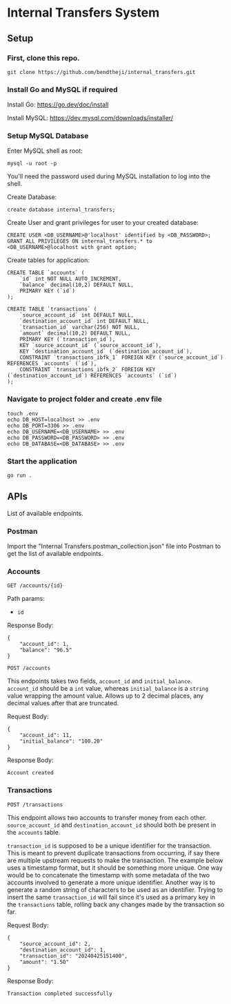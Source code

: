 # Internal Transfers System

## Setup

### First, clone this repo.

```
git clone https://github.com/bendtheji/internal_transfers.git
```

### Install Go and MySQL if required
Install Go: https://go.dev/doc/install

Install MySQL: https://dev.mysql.com/downloads/installer/

### Setup MySQL Database
Enter MySQL shell as root:
```
mysql -u root -p
```
You'll need the password used during MySQL installation to log into the shell.

Create Database:
```
create database internal_transfers;
```

Create User and grant privileges for user to your created database:
```
CREATE USER <DB_USERNAME>@'localhost' identified by <DB_PASSWORD>;
GRANT ALL PRIVILEGES ON internal_transfers.* to <DB_USERNAME>@localhost with grant option;
```

Create tables for application:
```
CREATE TABLE `accounts` (
    `id` int NOT NULL AUTO_INCREMENT,
    `balance` decimal(10,2) DEFAULT NULL,
    PRIMARY KEY (`id`)
);

CREATE TABLE `transactions` (
    `source_account_id` int DEFAULT NULL,
    `destination_account_id` int DEFAULT NULL,
    `transaction_id` varchar(256) NOT NULL,
    `amount` decimal(10,2) DEFAULT NULL,
    PRIMARY KEY (`transaction_id`),
    KEY `source_account_id` (`source_account_id`),
    KEY `destination_account_id` (`destination_account_id`),
    CONSTRAINT `transactions_ibfk_1` FOREIGN KEY (`source_account_id`) REFERENCES `accounts` (`id`),
    CONSTRAINT `transactions_ibfk_2` FOREIGN KEY (`destination_account_id`) REFERENCES `accounts` (`id`)
);
```

### Navigate to project folder and create .env file

```
touch .env
echo DB_HOST=localhost >> .env
echo DB_PORT=3306 >> .env
echo DB_USERNAME=<DB_USERNAME> >> .env
echo DB_PASSWORD=<DB_PASSWORD> >> .env
echo DB_DATABASE=<DB_DATABASE> >> .env
```

### Start the application
```
go run .
```

## APIs
List of available endpoints.

### Postman
Import the "Internal Transfers.postman_collection.json" file into Postman to get the list of available endpoints.

### Accounts
`GET /accounts/{id}`

Path params:
- `id`

Response Body:
```
{
    "account_id": 1,
    "balance": "96.5"
}
```

`POST /accounts`

This endpoints takes two fields, `account_id` and `initial_balance`. `account_id` should be a `int` value, whereas `initial_balance` is a `string` value wrapping the amount value. Allows up to 2 decimal places, any decimal values after that are truncated.

Request Body:
```
{
    "account_id": 11,
    "initial_balance": "100.20"
}
```

Response Body:
```
Account created
```

### Transactions
`POST /transactions`

This endpoint allows two accounts to transfer money from each other. `source_account_id` and `destination_account_id` should both be present in the `accounts` table.

`transaction_id` is supposed to be a unique identifier for the transaction. This is meant to prevent duplicate transactions from occurring, if say there are multiple upstream requests to make the transaction. The example below uses a timestamp format, but it should be something more unique. One way would be to concatenate the timestamp with some metadata of the two accounts involved to generate a more unique identifier. Another way is to generate a random string of characters to be used as an identifier. Trying to insert the same `transaction_id` will fail since it's used as a primary key in the `transactions` table, rolling back any changes made by the transaction so far.

Request Body:
```
{
    "source_account_id": 2,
    "destination_account_id": 1,
    "transaction_id": "20240425151400",
    "amount": "1.50"
}
```

Response Body:
```
Transaction completed successfully
```